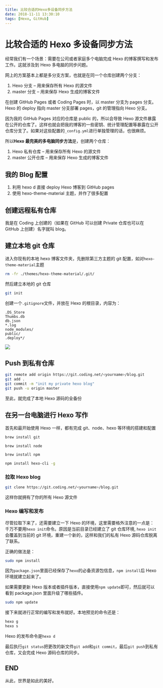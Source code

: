 ```yaml
---
title: 比较合适的Hexo多设备同步方法
date: 2018-11-11 13:30:10
tags: [Hexo, GitHub]
---
```


# 比较合适的 Hexo 多设备同步方法

经常我们有一个场景：需要在公司或者家庭多个电脑完成 Hexo 的博客撰写和发布工作。这就涉及到 Hexo 多电脑的同步问题。

网上的方案基本上都是多分支方案，也就是在同一个仓库创建两个分支：

1. Hexo 分支 – 用来保存所有 Hexo 的源文件
2. master 分支 – 用来保存 Hexo 生成的博客文件

在创建 GitHub Pages 或者 Coding Pages 时，以 master 分支为 pages 分支。
Hexo 的 deploy 指向 master 分支部署 pages，git 的管理指向 Hexo 分支。

<!--more-->

因为我的 GitHub Pages 对应的仓库是 public 的，所以会导致 Hexo 源文件暴露在公开的仓库了。这样也就会把我的博客的一些密钥、统计管理配置等暴露在公开仓库分支了。如果对这些配置的`_config.yml`进行单独管理的话，也很麻烦。

所以**Hexo 最完美的多电脑同步方法**是，创建两个仓库：

1. Hexo 私有仓库 – 用来保存所有 Hexo 的源文件
2. master 公开仓库 – 用来保存 Hexo 生成的博客文件

## 我的 Blog 配置

1. 利用 hexo d 直接 deploy Hexo 博客到 GitHub pages
2. 使用 hexo-theme-material 主题，并作了很多配置

## 创建远程私有仓库

我是在 Coding 上创建的（如果在 GitHub 可以创建 Private 仓库也可以在 GitHub 上创建）名字就叫 blog。

## 建立本地 git 仓库

进入你现有的本地 hexo 博客文件夹，先删除第三方主题的 git 配置，如对`hexo-theme-material`主题

```bash
rm -fr ./themes/hexo-theme-material/.git/
```

然后建立本地的 git 仓库

```bash
git init
```

创建一个`.gitignore`文件，并放在 Hexo 的根目录，内容为：

```
.DS_Store
Thumbs.db
db.json
*.log
node_modules/
public/
.deploy*/
```

![](https://blog-1251678165.cos.ap-chengdu.myqcloud.com/2018-11-11-055806.png)

## Push 到私有仓库

```bash
git remote add origin https://git.coding.net/<yourname>/blog.git
git add .
git commit -m "init my private hexo blog"
git push -u origin master
```

至此，就完成了本地 Hexo 源码的全备份

## 在另一台电脑进行 Hexo 写作

首先和最开始使用 Hexo 一样，都有完成 git、node、hexo 等环境的搭建和配置

```bash
brew install git

brew install node

brew install npm

npm install hexo-cli -g
```

### 拉取 Hexo blog

```bash
git clone https://git.coding.net/<yourname>/blog.git
```

这样你就拥有了你的所有 Hexo 源文件

### Hexo 编写和发布

尽管拉取下来了，还需要建立一下 Hexo 的环境，这里需要格外注意的一点是：
千万不要用`hexo init`命令。原因是当前目录已经建立了 git 仓库环境, `hexo init`会覆盖到当前的 git 环境，重建一个新的，这样和我们的私有 Hexo 源码仓库脱离了联系。

正确的做法是：

```bash
sudo npm install
```

因为`package.json`里面已经保存了`hexo`的必备资源包信息，`npm install`后 Hexo 环境就建立起来了。

如果需要更新 Hexo 版本或者插件版本，直接使用`npm update`即可，然后就可以看到 package.json 里面升级了哪些插件。

```bash
sudo npm update
```

接下来就进行正常的编写和发布就好。本地预览的命令还是：

```bash
hexo g
hexo s
```

Hexo 的发布命令是`hexo d`

最后执行`git status`把更改的新文件`git add`和`git commit`，最后`git push`到私有仓库，又会完成 Hexo 源码仓库的同步。

## END

从此，世界是如此的美好。
